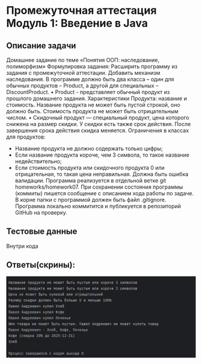 # Промежуточная аттестация Модуль 1: Введение в Java

## Описание задачи

Домашнее задание по теме
«Понятия ООП: наследование, полиморфизм»
Формулировка задания:
Расширить программу из задания с промежуточной аттестации.
Добавить механизм наследования.
В программе должно быть два класса – один для обычных продуктов –
Product, а другой для специальных – DiscountProduct.
• Product - представляет обычный продукт из прошлого домашнего
задания. Характеристики Продукта: название и стоимость. Название продукта
не может быть пустой строкой, оно должно быть. Стоимость продукта не может
быть отрицательным числом.
• Скидочный продукт — специальный продукт, цена которого снижена на
размер скидки. У скидки есть также срок действия. После завершения срока
действия скидка меняется.
Ограничения в классах для продуктов:
- Название продукта не должно содержать только цифры;
- Если название продукта короче, чем 3 символа, то такое название
  недействительно;
- Если стоимость продукта или скидочного продукта 0 или
  отрицательная, то такая цена неправильная. Должна быть ошибка валидации.
  Программа реализуется в отдельной ветке git homeworks/homework07.
  При сохранении состояния программы (коммиты) пишется сообщение с
  описанием хода работы по задаче.
  В корне папки с программой должен быть файл .gitignore.
  Программа локально коммитится и публикуется в репозиторий GitHub на
  проверку.


## Тестовые данные
Внутри кода

## Ответы(скрины):
![img.png](img.png)
